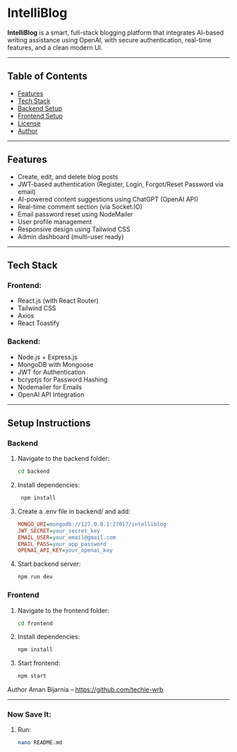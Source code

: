 # IntelliBlog

**IntelliBlog** is a smart, full-stack blogging platform that integrates AI-based writing assistance using OpenAI, with secure authentication, real-time features, and a clean modern UI.

---

##  Table of Contents

- [ Features](#-features)
- [Tech Stack](#️-tech-stack)
- [Backend Setup](#-backend-setup)
- [ Frontend Setup](#-frontend-setup)
- [ License](#-license)
- [ Author](#-author)

---

##  Features

-  Create, edit, and delete blog posts
-  JWT-based authentication (Register, Login, Forgot/Reset Password via email)
-  AI-powered content suggestions using ChatGPT (OpenAI API)
-  Real-time comment section (via Socket.IO)
-  Email password reset using NodeMailer
-  User profile management
-  Responsive design using Tailwind CSS
-  Admin dashboard (multi-user ready)

---

## Tech Stack

### Frontend:
- React.js (with React Router)
- Tailwind CSS
- Axios
- React Toastify

### Backend:
- Node.js + Express.js
- MongoDB with Mongoose
- JWT for Authentication
- bcryptjs for Password Hashing
- Nodemailer for Emails
- OpenAI API Integration

---

## Setup Instructions

###  Backend

1. Navigate to the backend folder:
   ```bash
   cd backend

2. Install dependencies:
   ```bash
    npm install

3. Create a .env file in backend/ and add:
   ```ini
   MONGO_URI=mongodb://127.0.0.1:27017/intelliblog
   JWT_SECRET=your_secret_key
   EMAIL_USER=your_email@gmail.com
   EMAIL_PASS=your_app_password
   OPENAI_API_KEY=your_openai_key

4. Start backend server:
   ```bash
   npm run dev

### Frontend

1. Navigate to the frontend folder:
   ```bash
   cd frontend

2. Install dependencies:
   ```bash
   npm install

3. Start frontend:
   ```bash
   npm start

Author
Aman Bijarnia – https://github.com/techie-wrb


---

###  Now Save It:

1. Run:
   ```bash
   nano README.md

